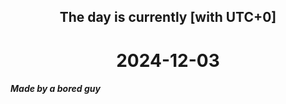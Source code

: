 <h2 align=center>The day is currently [with UTC+0]</h2>
<h1 align=center><!--TIME BEGIN-->2024-12-03<!--TIME END--></h1>
<h5>Made by a bored guy</h5>
